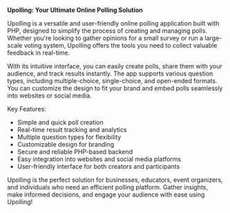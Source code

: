 **Upolling: Your Ultimate Online Polling Solution**

Upolling is a versatile and user-friendly online polling application built with PHP, designed to simplify the process of creating and managing polls. Whether you're looking to gather opinions for a small survey or run a large-scale voting system, Upolling offers the tools you need to collect valuable feedback in real-time.

With its intuitive interface, you can easily create polls, share them with your audience, and track results instantly. The app supports various question types, including multiple-choice, single-choice, and open-ended formats. You can customize the design to fit your brand and embed polls seamlessly into websites or social media.

Key Features:
- Simple and quick poll creation
- Real-time result tracking and analytics
- Multiple question types for flexibility
- Customizable design for branding
- Secure and reliable PHP-based backend
- Easy integration into websites and social media platforms
- User-friendly interface for both creators and participants

Upolling is the perfect solution for businesses, educators, event organizers, and individuals who need an efficient polling platform. Gather insights, make informed decisions, and engage your audience with ease using Upolling!
